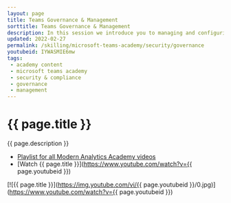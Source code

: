 ```yaml
---
layout: page
title: Teams Governance & Management
sorttitle: Teams Governance & Management
description: In this session we introduce you to managing and configuring teams, as well as the day-to-day support lifecycle of Teams. 
updated: 2022-02-27
permalink: /skilling/microsoft-teams-academy/security/governance
youtubeid: IYWASMIE6mw
tags: 
 - academy content
 - microsoft teams academy
 - security & compliance
 - governance
 - management
---
```


# {{ page.title }}

{{ page.description }}

* [Playlist for all Modern Analytics Academy videos](https://www.youtube.com/playlist?list=PL8_VXqhvJI9DtxeuFmmQ0V6Z_zL0MXnnI)
* [Watch {{ page.title }}](https://www.youtube.com/watch?v={{ page.youtubeid }})

[![{{ page.title }}](https://img.youtube.com/vi/{{ page.youtubeid }}/0.jpg)](https://www.youtube.com/watch?v={{ page.youtubeid }})